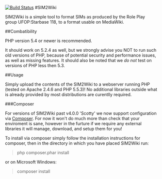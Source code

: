 [![Build Status](https://travis-ci.org/neojames/SIM2Wiki.svg?branch=rewrite)](https://travis-ci.org/neojames/SIM2Wiki)
#SIM2Wiki

SIM2Wiki is a simple tool to format SIMs as produced by the Role Play group UFOP:Starbase 118, to a format usable on MediaWiki.

##Combatibility

PHP version 5.4 or newer is recommended.

It should work on 5.2.4 as well, but we strongly advise you NOT to run such old versions of PHP, because of potential security and performance issues, as well as missing features. It should also be noted that we *do not* test on versions of PHP less then 5.3.

##Usage

Simply upload the contents of the SIM2Wiki to a webserver running PHP (tested on Apache 2.4.6 and PHP 5.5.3)! No additional libraries outside what is already provided by most distributions are curentlly required.

###Composer

For versions of SIM2Wiki past v4.0.0 'Scotty' we now support configuration via [Composer](https://getcomposer.org/). For now it won't do much more than check that your enviroment is sane, however in the furture if we require any external libraries it will manage, download, and setup them for you!

To install via composer simply follow the installation instructions for composer, then in the directory in which you have placed SIM2Wiki run:

>php composer.phar install

or on Microsoft Windows:

>composer install
